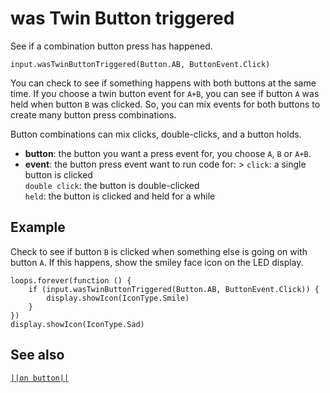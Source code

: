 # was Twin Button triggered

See if a combination button press has happened.

```sig
input.wasTwinButtonTriggered(Button.AB, ButtonEvent.Click)
```

You can check to see if something happens with both buttons at the same time. If you choose a twin button event for `A+B`, you can see if button `A` was held when button `B` was clicked. So, you can mix events for both buttons to create many button press combinations.

Button combinations can mix clicks, double-clicks, and a button holds.

* **button**: the button you want a press event for, you choose `A`, `B` or `A+B`.
* **event**: the button press event want to run code for: > `click`: a single button is clicked  
    `double click`: the button is double-clicked  
    `held`: the button is clicked and held for a while

## Example

Check to see if button `B` is clicked when something else is going on with button `A`. If this happens, show the smiley face icon on the LED display.

```blocks
loops.forever(function () {
    if (input.wasTwinButtonTriggered(Button.AB, ButtonEvent.Click)) {
        display.showIcon(IconType.Smile)
    }
})
display.showIcon(IconType.Sad)
```

## See also

[`||on button||`](/reference/input/on-button)